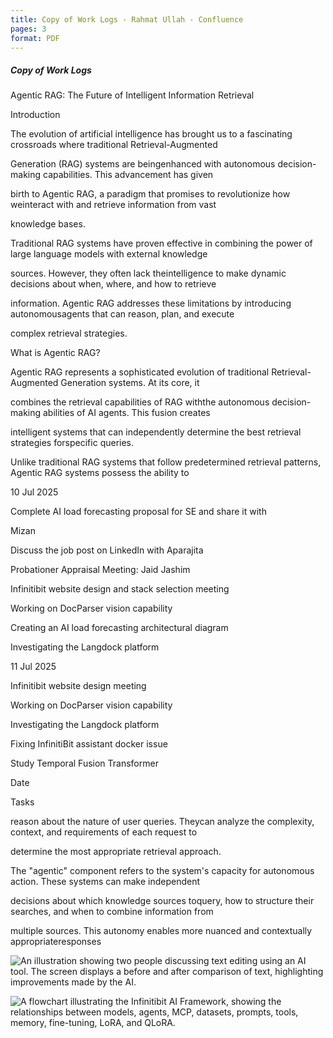 ```yaml
---
title: Copy of Work Logs - Rahmat Ullah - Confluence
pages: 3
format: PDF
---
```


##### Copy of Work Logs

Agentic RAG: The Future of Intelligent Information Retrieval

Introduction

The evolution of artificial intelligence has brought us to a fascinating crossroads where traditional Retrieval-Augmented

Generation (RAG) systems are beingenhanced with autonomous decision-making capabilities. This advancement has given

birth to Agentic RAG, a paradigm that promises to revolutionize how weinteract with and retrieve information from vast

knowledge bases.

Traditional RAG systems have proven effective in combining the power of large language models with external knowledge

sources. However, they often lack theintelligence to make dynamic decisions about when, where, and how to retrieve

information. Agentic RAG addresses these limitations by introducing autonomousagents that can reason, plan, and execute

complex retrieval strategies.

What is Agentic RAG?

Agentic RAG represents a sophisticated evolution of traditional Retrieval-Augmented Generation systems. At its core, it

combines the retrieval capabilities of RAG withthe autonomous decision-making abilities of AI agents. This fusion creates

intelligent systems that can independently determine the best retrieval strategies forspecific queries.

Unlike traditional RAG systems that follow predetermined retrieval patterns, Agentic RAG systems possess the ability to

10 Jul 2025

Complete AI load forecasting proposal for SE and share it with

Mizan

Discuss the job post on LinkedIn with Aparajita

Probationer Appraisal Meeting: Jaid Jashim

Infinitibit website design and stack selection meeting

Working on DocParser vision capability

Creating an AI load forecasting architectural diagram

Investigating the Langdock platform

11 Jul 2025

Infinitibit website design meeting

Working on DocParser vision capability

Investigating the Langdock platform

Fixing InfinitiBit assistant docker issue

Study Temporal Fusion Transformer

Date

Tasks

reason about the nature of user queries. Theycan analyze the complexity, context, and requirements of each request to

determine the most appropriate retrieval approach.

The "agentic" component refers to the system's capacity for autonomous action. These systems can make independent

decisions about which knowledge sources toquery, how to structure their searches, and when to combine information from

multiple sources. This autonomy enables more nuanced and contextually appropriateresponses

![An illustration showing two people discussing text editing using an AI tool. The screen displays a before and after comparison of text, highlighting improvements made by the AI.](data:image/png;base64,iVBORw0KGgoAAAANSUhEUgAABAAAAAQACAIAAADwf7zUAAAACX...)

![A flowchart illustrating the Infinitibit AI Framework, showing the relationships between models, agents, MCP, datasets, prompts, tools, memory, fine-tuning, LoRA, and QLoRA.](data:image/png;base64,iVBORw0KGgoAAAANSUhEUgAABAAAAAQACAIAAADwf7zUAAAACX...)